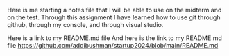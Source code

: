 Here is me starting a notes file that I will be able to use on the midterm and on the test. 
Through this assignment I have learned how to use git through github, through my console, and through visual studio.

Here is a link to my README.md file
And here is the link to my README.md file https://github.com/addibushman/startup2024/blob/main/README.md
